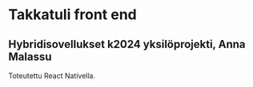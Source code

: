 # Takkatuli front end
## Hybridisovellukset k2024 yksilöprojekti, Anna Malassu

Toteutettu React Nativella.

